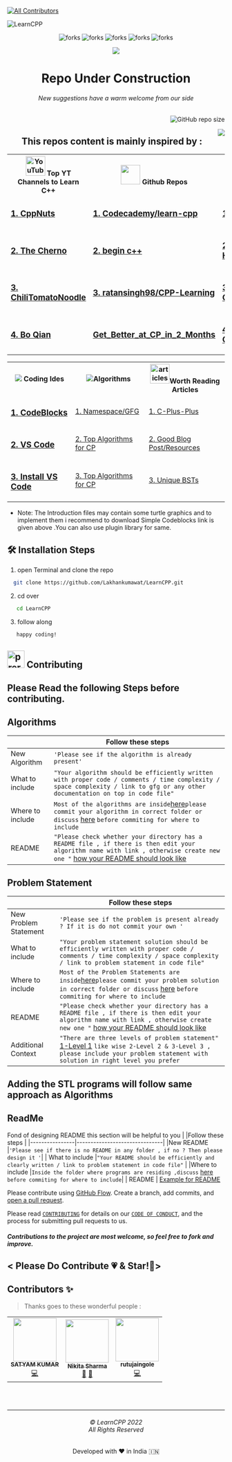 
<!-- ALL-CONTRIBUTORS-BADGE:START - Do not remove or modify this section -->
[![All Contributors](https://img.shields.io/badge/all_contributors-3-orange.svg?style=flat-square)](#contributors-)
<!-- ALL-CONTRIBUTORS-BADGE:END -->



 
  <img align="center" alt="LearnCPP"  src="https://socialify.git.ci/Lakhankumawat/LearnCPP/image?description=1&font=Bitter&forks=1&issues=1&language=1&logo=https%3A%2F%2Fd1fdloi71mui9q.cloudfront.net%2FWDPdNJfQt65Ho3qKhZQQ_519jouHPPpyoYg1x&name=1&pulls=1&stargazers=1&theme=Dark" />
  

<!------------------Swags------------------------->

<p align="center">

<img src="https://forthebadge.com/images/badges/built-with-love.svg" alt=" forks"/>
<img src="https://forthebadge.com/images/badges/built-by-codebabes.svg" alt=" forks"/>
<img src="https://forthebadge.com/images/badges/made-with-c-plus-plus.svg" alt=" forks"/>
<img src="https://forthebadge.com/images/badges/makes-people-smile.svg" alt=" forks"/>
<img src="https://forthebadge.com/images/badges/powered-by-coffee.svg" alt=" forks"/>

</p>
<!------------------------------------Badges------------------------------->
<p align="center">
<img align="center" src="https://img.icons8.com/office/48/000000/under-construction.png"/></p>
<h1 align="center">
Repo Under Construction
</h1>

<h6 align="center">
New suggestions have a warm welcome from our side
</h6>


<p align="right">


<img src="https://img.shields.io/github/repo-size/Lakhankumawat/LearnCPP?color=yellow" alt="GitHub repo size"/>



</p>

<!--- Tables Start-->

<img align="right" src="http://estruyf-github.azurewebsites.net/api/VisitorHit?user=LakhanKumawat&repo=LearnCPP&countColorcountColor&countColor=%237B1E7B"/>
<h2 align="center" >This repos content is mainly inspired by :</h2>

<!--- Tables YT-->


<table align="center" >
<tr><th><img src="https://edent.github.io/SuperTinyIcons/images/svg/youtube.svg" width="45" title="YouTube" />  Top YT Channels to Learn C++
</th><th><img src="https://edent.github.io/SuperTinyIcons/images/png/github.png" width="45" />   Github Repos</th>
 <th><img src="https://img.icons8.com/color/48/000000/badminton-2.png"/> Best Coding Playgrounds</th></tr>
<td>
<h3>
<a href="https://www.youtube.com/user/MrRupeshyadav">1. CppNuts</a>
</h3></td><td><h3>
<a href="https://github.com/Codecademy/learn-cpp">1. Codecademy/learn-cpp</a>
 </h3></td>
 <td>
  <h3><a href="https://leetcode.com/problemset/all/">1. LeetCode</a></h3></td>

  
 <tr></tr>
<td><h3>
<a href="https://www.youtube.com/user/TheChernoProject">2. The Cherno</a>
</h3>
</td>
 <td>
<h3>
<a href="https://gist.github.com/johnmcfarlane/1b2d9c83e4d3f700ba61e2df4077c613">2. begin c++ </a>
</h3>
</td>
 <td>
 <h3>
  <a href="https://www.hackerrank.com/dashboard">2. HackerRank</a></h3></td>
 <tr></tr>
<td><h3>
<a href="https://www.youtube.com/user/ChiliTomatoNoodle">3. ChiliTomatoNoodle</a>
</h3></td>
 <td>
<h3>
<a href="https://github.com/ratansingh98/CPP-Learning">3. ratansingh98/CPP-Learning</a>
</h3>
</td>
 <td>
  <h3>
  <a href="https://www.codechef.com/">3. CodeChef</a></h3></td>
 <tr></tr>
<td><h3>
<a href="https://www.youtube.com/user/BoQianTheProgrammer">4. Bo Qian</a>
</h3></td>
<td><h3><a href="https://github.com/sahilbansal17/Get_Better_at_CP_in_2_Months">Get_Better_at_CP_in_2_Months</a></h3>
</td>
<td>
 <h3>
  <a href="https://www.codeforces.com/">4. CodeForces</a></h3></td>
</table>



<!--- Tables Offline best ide-->

<table align="center" >
 <th><img src="https://img.icons8.com/fluent/48/000000/programming-flag.png"/> Coding Ides</th>
 <th><img src="https://img.icons8.com/color/48/000000/generic-sorting.png"/>Algorithms</th>
 <th><img src="https://img.icons8.com/fluent/48/000000/notepad.png" width="45" alt="articles" />Worth Reading Articles</th>
 <tr>
<td>
 <h3>
 <a href="https://www.codeblocks.org/downloads/binaries/">1. CodeBlocks</a></h3>
  </td>
 <td>
  <a href="https://www.geeksforgeeks.org/using-namespace-std-considered-bad-practice/" >1. Namespace/GFG</a>
  </td>
  <td><a href="https://github.com/TheAlgorithms/C-Plus-Plus" >1. C-Plus-Plus</a></td>
 </tr>
 
<tr>
 <td><h3><a href="https://code.visualstudio.com/download">2. VS Code</a></h3></td>
  <td><a href="https://www.geeksforgeeks.org/top-algorithms-and-data-structures-for-competitive-programming/" >2. Top Algorithms for CP</a></td>
   <td><a href="https://codeforces.com/blog/entry/13529" >2. Good Blog Post/Resources</a></td>
 </tr>
 
  <tr>
 <td><h3><a href="https://code.visualstudio.com/download">3. Install VS Code</a></h3></td>
  <td><a href="https://www.geeksforgeeks.org/top-algorithms-and-data-structures-for-competitive-programming/" >3. Top Algorithms for CP</a></td>
 <td><a href="https://leetcode.com/problems/unique-binary-search-trees/discuss/1565543/C%2B%2BPython-5-Easy-Solutions-w-Explanation-or-Optimization-from-Brute-Force-to-DP-to-Catalan-O(N)" >3. Unique BSTs</a></td>
 </tr>
 

  
 

 
</table>


<ul><li>
 Note: The Introduction files may contain some turtle graphics and to implement them i recommend to download Simple Codeblocks link is given above .You can also use plugin library for same.
 </li></ul>
 
## 🛠️ Installation Steps


1. open Terminal and clone the repo

```bash
  git clone https://github.com/Lakhankumawat/LearnCPP.git
```
 2. cd over 
 
```bash
   cd LearnCPP
```
 3. follow along
```
   happy coding!
```

## <img src="https://media.giphy.com/media/Y3eZ2VA2b2UP5Lz6os/giphy.gif" alt="prerequisite" width="40px" > Contributing

## Please Read the following Steps before contributing.

## Algorithms

|                |Follow these steps                         	|
|----------------|-------------------------------|
|New Algorithm|`'Please see if the algorithm is already present'`|
| What to include |`"Your algorithm should be efficiently written with proper code / comments / time complexity / space complexity / link to gfg or any other documentation on top in code file"`            |
|Where to include         |`Most of the algorithms are inside`[here](https://github.com/Lakhankumawat/LearnCPP/tree/main/Day-100(Algorithms))`please commit your algorithm in correct folder or discuss` [here](https://github.com/Lakhankumawat/LearnCPP/discussions/7) `before commiting for where to include`|
| README | `"Please check whether your directory has a README file , if there is then edit your algorithm name with link , otherwise create new one "` [how your README should look like](https://github.com/Lakhankumawat/LearnCPP/blob/main/Day-100(Algorithms)/B-BackTracking/README.md)

## Problem Statement 

|                |Follow these steps                         	|
|----------------|-------------------------------|
|New Problem Statement|`'Please see if the problem is present already ? If it is do not commit your own '`|
| What to include |`"Your problem statement solution should be efficiently written with proper code / comments / time complexity / space complexity / link to problem statement in code file"`            |
|Where to include         |`Most of the Problem Statements are inside`[here](https://github.com/Lakhankumawat/LearnCPP/tree/main/P-Problem%20Statements%20%26%20Solution)`please commit your problem solution in correct folder or discuss` [here](https://github.com/Lakhankumawat/LearnCPP/discussions/7) `before commiting for where to include`|
| README | `"Please check whether your directory has a README file , if there is then edit your algorithm name with link , otherwise create new one "` [how your README should look like](https://github.com/Lakhankumawat/LearnCPP/blob/main/Day-100(Algorithms)/B-BackTracking/README.md)
|Additional Context |`"There are three levels of problem statement"` [1-Level 1](https://github.com/Lakhankumawat/LearnCPP/tree/main/P-Problem%20Statements%20%26%20Solution/1-Level%201 "1-Level 1") `like wise 2-Level 2 & 3-Level 3 , please include your problem statement with solution in right level you prefer`

## Adding the STL programs will follow same approach as  Algorithms

## ReadMe 
Fond of designing README this section will be helpful to you
|                |Follow these steps                         	|
|----------------|-------------------------------|
|New README |`'Please see if there is no README in any folder , if no ? Then please design it '`|
| What to include |`"Your README should be efficiently and clearly written / link to problem statement in code file"`            |
|Where to include         |`Inside the folder where programs are residing ,discuss` [here](https://github.com/Lakhankumawat/LearnCPP/discussions/7) `before commiting for where to include`|
| README |  [Example for README](https://github.com/Lakhankumawat/LearnCPP/blob/main/Day-100(Algorithms)/B-BackTracking/README.md)



Please contribute using [GitHub Flow](https://guides.github.com/introduction/flow). Create a branch, add commits, and [open a pull request](https://github.com/Lakhankumawat/HackNITP-3.0/compare).

Please read [`CONTRIBUTING`](CONTRIBUTING.md) for details on our [`CODE OF CONDUCT`](CODE_OF_CONDUCT.md), and the process for submitting pull requests to us.
<h5 >Contributions to the project are most welcome, so feel free to fork and improve.</h5>
<h2 >< Please Do Contribute 💗 & Star!🤩></h2>
 

## Contributors ✨
> Thanks goes to these wonderful people :
 
<!-- ALL-CONTRIBUTORS-LIST:START - Do not remove or modify this section -->
<!-- prettier-ignore-start -->
<!-- markdownlint-disable -->
<table>
  <tr>
    <td align="center"><a href="https://github.com/officSatyam"><img src="https://avatars.githubusercontent.com/u/100135781?v=4?s=100" width="100px;" alt=""/><br /><sub><b>SATYAM KUMAR</b></sub></a><br /><a href="https://github.com/Lakhankumawat/LearnCPP/commits?author=officSatyam" title="Code">💻</a></td>
    <td align="center"><a href="https://n4i9kita.github.io/"><img src="https://avatars.githubusercontent.com/u/60391776?v=4?s=100" width="100px;" alt=""/><br /><sub><b>Nikita Sharma</b></sub></a><br /><a href="#maintenance-n4i9kita" title="Maintenance">🚧</a> <a href="#ideas-n4i9kita" title="Ideas, Planning, & Feedback">🤔</a></td>
    <td align="center"><a href="https://github.com/rutujaingole"><img src="https://avatars.githubusercontent.com/u/72335505?v=4?s=100" width="100px;" alt=""/><br /><sub><b>rutujaingole</b></sub></a><br /><a href="https://github.com/Lakhankumawat/LearnCPP/commits?author=rutujaingole" title="Code">💻</a></td>

  </tr>
</table>

<!-- markdownlint-restore -->
<!-- prettier-ignore-end -->


 
<br><br><hr>
  <h6 align="center">© LearnCPP 2022 <br>
  All Rights Reserved</h6>

<p align="center">
Developed with ❤️ in India 🇮🇳 
</p>
